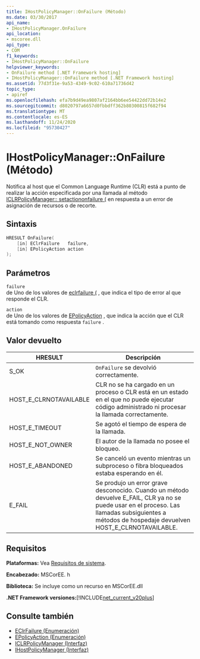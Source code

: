 ```yaml
---
title: IHostPolicyManager::OnFailure (Método)
ms.date: 03/30/2017
api_name:
- IHostPolicyManager.OnFailure
api_location:
- mscoree.dll
api_type:
- COM
f1_keywords:
- IHostPolicyManager::OnFailure
helpviewer_keywords:
- OnFailure method [.NET Framework hosting]
- IHostPolicyManager::OnFailure method [.NET Framework hosting]
ms.assetid: 77d3f31e-9a53-4349-9c02-610a71736d42
topic_type:
- apiref
ms.openlocfilehash: efa7b9d49ea9807af2164bb6ee54422dd72b14e2
ms.sourcegitcommit: d8020797a6657d0fbbdff362b80300815f682f94
ms.translationtype: MT
ms.contentlocale: es-ES
ms.lasthandoff: 11/24/2020
ms.locfileid: "95730427"
---
```

# <a name="ihostpolicymanageronfailure-method"></a>IHostPolicyManager::OnFailure (Método)

Notifica al host que el Common Language Runtime (CLR) está a punto de realizar la acción especificada por una llamada al método [ICLRPolicyManager:: setactiononfailure (](iclrpolicymanager-setactiononfailure-method.md) en respuesta a un error de asignación de recursos o de recorte.  
  
## <a name="syntax"></a>Sintaxis  
  
```cpp  
HRESULT OnFailure(  
    [in] EClrFailure   failure,  
    [in] EPolicyAction action  
);  
```  
  
## <a name="parameters"></a>Parámetros  

 `failure`  
 de Uno de los valores de [eclrfailure (](eclrfailure-enumeration.md) , que indica el tipo de error al que responde el CLR.  
  
 `action`  
 de Uno de los valores de [EPolicyAction](epolicyaction-enumeration.md) , que indica la acción que el CLR está tomando como respuesta `failure` .  
  
## <a name="return-value"></a>Valor devuelto  
  
|HRESULT|Descripción|  
|-------------|-----------------|  
|S_OK|`OnFailure` se devolvió correctamente.|  
|HOST_E_CLRNOTAVAILABLE|CLR no se ha cargado en un proceso o CLR está en un estado en el que no puede ejecutar código administrado ni procesar la llamada correctamente.|  
|HOST_E_TIMEOUT|Se agotó el tiempo de espera de la llamada.|  
|HOST_E_NOT_OWNER|El autor de la llamada no posee el bloqueo.|  
|HOST_E_ABANDONED|Se canceló un evento mientras un subproceso o fibra bloqueados estaba esperando en él.|  
|E_FAIL|Se produjo un error grave desconocido. Cuando un método devuelve E_FAIL, CLR ya no se puede usar en el proceso. Las llamadas subsiguientes a métodos de hospedaje devuelven HOST_E_CLRNOTAVAILABLE.|  
  
## <a name="requirements"></a>Requisitos  

 **Plataformas:** Vea [Requisitos de sistema](../../get-started/system-requirements.md).  
  
 **Encabezado:** MSCorEE. h  
  
 **Biblioteca:** Se incluye como un recurso en MSCorEE.dll  
  
 **.NET Framework versiones:**[!INCLUDE[net_current_v20plus](../../../../includes/net-current-v20plus-md.md)]  
  
## <a name="see-also"></a>Consulte también

- [EClrFailure (Enumeración)](eclrfailure-enumeration.md)
- [EPolicyAction (Enumeración)](epolicyaction-enumeration.md)
- [ICLRPolicyManager (Interfaz)](iclrpolicymanager-interface.md)
- [IHostPolicyManager (Interfaz)](ihostpolicymanager-interface.md)
